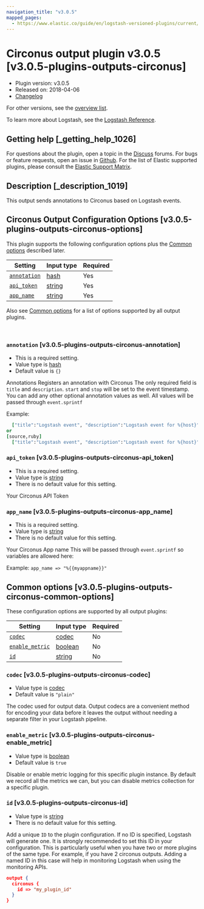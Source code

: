 ```yaml
---
navigation_title: "v3.0.5"
mapped_pages:
  - https://www.elastic.co/guide/en/logstash-versioned-plugins/current/v3.0.5-plugins-outputs-circonus.html
---
```


# Circonus output plugin v3.0.5 [v3.0.5-plugins-outputs-circonus]


* Plugin version: v3.0.5
* Released on: 2018-04-06
* [Changelog](https://github.com/logstash-plugins/logstash-output-circonus/blob/v3.0.5/CHANGELOG.md)

For other versions, see the [overview list](output-circonus-index.md).

To learn more about Logstash, see the [Logstash Reference](logstash://reference/index.md).

## Getting help [_getting_help_1026]

For questions about the plugin, open a topic in the [Discuss](http://discuss.elastic.co) forums. For bugs or feature requests, open an issue in [Github](https://github.com/logstash-plugins/logstash-output-circonus). For the list of Elastic supported plugins, please consult the [Elastic Support Matrix](https://www.elastic.co/support/matrix#matrix_logstash_plugins).


## Description [_description_1019]

This output sends annotations to Circonus based on Logstash events.


## Circonus Output Configuration Options [v3.0.5-plugins-outputs-circonus-options]

This plugin supports the following configuration options plus the [Common options](v3-0-5-plugins-outputs-circonus.md#v3.0.5-plugins-outputs-circonus-common-options) described later.

| Setting | Input type | Required |
| --- | --- | --- |
| [`annotation`](v3-0-5-plugins-outputs-circonus.md#v3.0.5-plugins-outputs-circonus-annotation) | [hash](logstash://reference/configuration-file-structure.md#hash) | Yes |
| [`api_token`](v3-0-5-plugins-outputs-circonus.md#v3.0.5-plugins-outputs-circonus-api_token) | [string](logstash://reference/configuration-file-structure.md#string) | Yes |
| [`app_name`](v3-0-5-plugins-outputs-circonus.md#v3.0.5-plugins-outputs-circonus-app_name) | [string](logstash://reference/configuration-file-structure.md#string) | Yes |

Also see [Common options](v3-0-5-plugins-outputs-circonus.md#v3.0.5-plugins-outputs-circonus-common-options) for a list of options supported by all output plugins.

 

### `annotation` [v3.0.5-plugins-outputs-circonus-annotation]

* This is a required setting.
* Value type is [hash](logstash://reference/configuration-file-structure.md#hash)
* Default value is `{}`

Annotations Registers an annotation with Circonus The only required field is `title` and `description`. `start` and `stop` will be set to the event timestamp. You can add any other optional annotation values as well. All values will be passed through `event.sprintf`

Example:

```ruby
  ["title":"Logstash event", "description":"Logstash event for %{host}"]
or
[source,ruby]
  ["title":"Logstash event", "description":"Logstash event for %{host}", "parent_id", "1"]
```


### `api_token` [v3.0.5-plugins-outputs-circonus-api_token]

* This is a required setting.
* Value type is [string](logstash://reference/configuration-file-structure.md#string)
* There is no default value for this setting.

Your Circonus API Token


### `app_name` [v3.0.5-plugins-outputs-circonus-app_name]

* This is a required setting.
* Value type is [string](logstash://reference/configuration-file-structure.md#string)
* There is no default value for this setting.

Your Circonus App name This will be passed through `event.sprintf` so variables are allowed here:

Example: `app_name => "%{{myappname}}"`



## Common options [v3.0.5-plugins-outputs-circonus-common-options]

These configuration options are supported by all output plugins:

| Setting | Input type | Required |
| --- | --- | --- |
| [`codec`](v3-0-5-plugins-outputs-circonus.md#v3.0.5-plugins-outputs-circonus-codec) | [codec](logstash://reference/configuration-file-structure.md#codec) | No |
| [`enable_metric`](v3-0-5-plugins-outputs-circonus.md#v3.0.5-plugins-outputs-circonus-enable_metric) | [boolean](logstash://reference/configuration-file-structure.md#boolean) | No |
| [`id`](v3-0-5-plugins-outputs-circonus.md#v3.0.5-plugins-outputs-circonus-id) | [string](logstash://reference/configuration-file-structure.md#string) | No |

### `codec` [v3.0.5-plugins-outputs-circonus-codec]

* Value type is [codec](logstash://reference/configuration-file-structure.md#codec)
* Default value is `"plain"`

The codec used for output data. Output codecs are a convenient method for encoding your data before it leaves the output without needing a separate filter in your Logstash pipeline.


### `enable_metric` [v3.0.5-plugins-outputs-circonus-enable_metric]

* Value type is [boolean](logstash://reference/configuration-file-structure.md#boolean)
* Default value is `true`

Disable or enable metric logging for this specific plugin instance. By default we record all the metrics we can, but you can disable metrics collection for a specific plugin.


### `id` [v3.0.5-plugins-outputs-circonus-id]

* Value type is [string](logstash://reference/configuration-file-structure.md#string)
* There is no default value for this setting.

Add a unique `ID` to the plugin configuration. If no ID is specified, Logstash will generate one. It is strongly recommended to set this ID in your configuration. This is particularly useful when you have two or more plugins of the same type. For example, if you have 2 circonus outputs. Adding a named ID in this case will help in monitoring Logstash when using the monitoring APIs.

```json
output {
  circonus {
    id => "my_plugin_id"
  }
}
```



